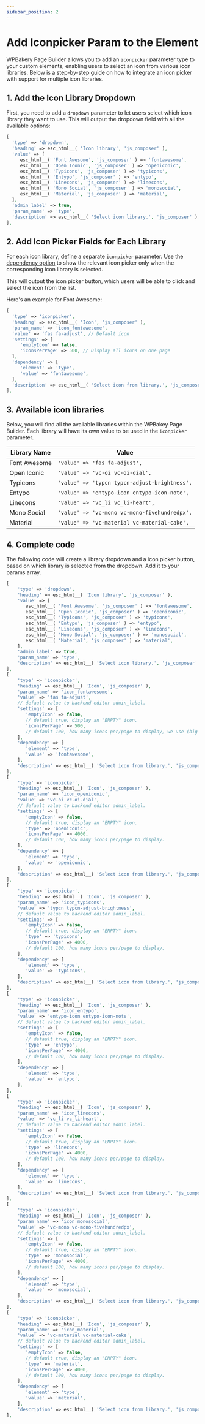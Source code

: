 ```yaml
---
sidebar_position: 2
---
```


# Add Iconpicker Param to the Element

WPBakery Page Builder allows you to add an `iconpicker` parameter type to your custom elements, enabling users to select an icon from various icon libraries. Below is a step-by-step guide on how to integrate an icon picker with support for multiple icon libraries.

## 1. Add the Icon Library Dropdown

First, you need to add a `dropdown` parameter to let users select which icon library they want to use. This will output the dropdown field with all the available options:

```php
[
  'type' => 'dropdown',
  'heading' => esc_html__( 'Icon library', 'js_composer' ),
  'value' => [
     esc_html__( 'Font Awesome', 'js_composer' ) => 'fontawesome',
     esc_html__( 'Open Iconic', 'js_composer' ) => 'openiconic',
     esc_html__( 'Typicons', 'js_composer' ) => 'typicons',
     esc_html__( 'Entypo', 'js_composer' ) => 'entypo',
     esc_html__( 'Linecons', 'js_composer' ) => 'linecons',
     esc_html__( 'Mono Social', 'js_composer' ) => 'monosocial',
     esc_html__( 'Material', 'js_composer' ) => 'material',
  ],
  'admin_label' => true,
  'param_name' => 'type',
  'description' => esc_html__( 'Select icon library.', 'js_composer' ),
],
```

## 2. Add Icon Picker Fields for Each Library

For each icon library, define a separate `iconpicker` parameter. Use the [dependency option](/docs/element-development/params-array#param-dependencies) to show the relevant icon picker only when the corresponding icon library is selected.

This will output the icon picker button, which users will be able to click and select the icon from the list.

Here's an example for Font Awesome:

```php
[
  'type' => 'iconpicker',
  'heading' => esc_html__( 'Icon', 'js_composer' ),
  'param_name' => 'icon_fontawesome',
  'value' => 'fas fa-adjust', // Default icon
  'settings' => [
     'emptyIcon' => false,
     'iconsPerPage' => 500, // Display all icons on one page
  ],
  'dependency' => [
     'element' => 'type',
     'value' => 'fontawesome',
  ],
  'description' => esc_html__( 'Select icon from library.', 'js_composer' ),
],
```

## 3. Available icon libraries

Below, you will find all the available libraries within the WPBakey Page Builder. Each library will have its own value to be used in the `iconpicker` parameter.

| Library Name | Value |
|--------------|-------|
| Font Awesome | `'value' => 'fas fa-adjust',` |
| Open Iconic  | `'value' => 'vc-oi vc-oi-dial',` |
| Typicons     | `'value' => 'typcn typcn-adjust-brightness',` |
| Entypo      | `'value' => 'entypo-icon entypo-icon-note',` |
| Linecons     | `'value' => 'vc_li vc_li-heart',` |
| Mono Social  | `'value' => 'vc-mono vc-mono-fivehundredpx',` |
| Material     | `'value' => 'vc-material vc-material-cake',` |

## 4. Complete code

The following code will create a library dropdown and a icon picker button, based on which library is selected from the dropdown. Add it to your params array.

```php
[
    'type' => 'dropdown',
    'heading' => esc_html__( 'Icon library', 'js_composer' ),
    'value' => [
       esc_html__( 'Font Awesome', 'js_composer' ) => 'fontawesome',
       esc_html__( 'Open Iconic', 'js_composer' ) => 'openiconic',
       esc_html__( 'Typicons', 'js_composer' ) => 'typicons',
       esc_html__( 'Entypo', 'js_composer' ) => 'entypo',
       esc_html__( 'Linecons', 'js_composer' ) => 'linecons',
       esc_html__( 'Mono Social', 'js_composer' ) => 'monosocial',
       esc_html__( 'Material', 'js_composer' ) => 'material',
    ],
    'admin_label' => true,
    'param_name' => 'type',
    'description' => esc_html__( 'Select icon library.', 'js_composer' ),
],
[
    'type' => 'iconpicker',
    'heading' => esc_html__( 'Icon', 'js_composer' ),
    'param_name' => 'icon_fontawesome',
    'value' => 'fas fa-adjust',
    // default value to backend editor admin_label.
    'settings' => [
       'emptyIcon' => false,
       // default true, display an "EMPTY" icon.
       'iconsPerPage' => 500,
       // default 100, how many icons per/page to display, we use (big number) to display all icons in single page.
    ],
    'dependency' => [
       'element' => 'type',
       'value' => 'fontawesome',
    ],
    'description' => esc_html__( 'Select icon from library.', 'js_composer' ),
],
[
    'type' => 'iconpicker',
    'heading' => esc_html__( 'Icon', 'js_composer' ),
    'param_name' => 'icon_openiconic',
    'value' => 'vc-oi vc-oi-dial',
    // default value to backend editor admin_label.
    'settings' => [
       'emptyIcon' => false,
       // default true, display an "EMPTY" icon.
       'type' => 'openiconic',
       'iconsPerPage' => 4000,
       // default 100, how many icons per/page to display.
    ],
    'dependency' => [
       'element' => 'type',
       'value' => 'openiconic',
    ],
    'description' => esc_html__( 'Select icon from library.', 'js_composer' ),
],
[
    'type' => 'iconpicker',
    'heading' => esc_html__( 'Icon', 'js_composer' ),
    'param_name' => 'icon_typicons',
    'value' => 'typcn typcn-adjust-brightness',
    // default value to backend editor admin_label.
    'settings' => [
       'emptyIcon' => false,
       // default true, display an "EMPTY" icon.
       'type' => 'typicons',
       'iconsPerPage' => 4000,
       // default 100, how many icons per/page to display.
    ],
    'dependency' => [
       'element' => 'type',
       'value' => 'typicons',
    ],
    'description' => esc_html__( 'Select icon from library.', 'js_composer' ),
],
[
    'type' => 'iconpicker',
    'heading' => esc_html__( 'Icon', 'js_composer' ),
    'param_name' => 'icon_entypo',
    'value' => 'entypo-icon entypo-icon-note',
    // default value to backend editor admin_label.
    'settings' => [
       'emptyIcon' => false,
       // default true, display an "EMPTY" icon.
       'type' => 'entypo',
       'iconsPerPage' => 4000,
       // default 100, how many icons per/page to display.
    ],
    'dependency' => [
       'element' => 'type',
       'value' => 'entypo',
    ],
],
[
    'type' => 'iconpicker',
    'heading' => esc_html__( 'Icon', 'js_composer' ),
    'param_name' => 'icon_linecons',
    'value' => 'vc_li vc_li-heart',
    // default value to backend editor admin_label.
    'settings' => [
       'emptyIcon' => false,
       // default true, display an "EMPTY" icon.
       'type' => 'linecons',
       'iconsPerPage' => 4000,
       // default 100, how many icons per/page to display.
    ],
    'dependency' => [
       'element' => 'type',
       'value' => 'linecons',
    ],
    'description' => esc_html__( 'Select icon from library.', 'js_composer' ),
],
[
    'type' => 'iconpicker',
    'heading' => esc_html__( 'Icon', 'js_composer' ),
    'param_name' => 'icon_monosocial',
    'value' => 'vc-mono vc-mono-fivehundredpx',
    // default value to backend editor admin_label.
    'settings' => [
       'emptyIcon' => false,
       // default true, display an "EMPTY" icon.
       'type' => 'monosocial',
       'iconsPerPage' => 4000,
       // default 100, how many icons per/page to display.
    ],
    'dependency' => [
       'element' => 'type',
       'value' => 'monosocial',
    ],
    'description' => esc_html__( 'Select icon from library.', 'js_composer' ),
],
[
    'type' => 'iconpicker',
    'heading' => esc_html__( 'Icon', 'js_composer' ),
    'param_name' => 'icon_material',
    'value' => 'vc-material vc-material-cake',
    // default value to backend editor admin_label.
    'settings' => [
       'emptyIcon' => false,
       // default true, display an "EMPTY" icon.
       'type' => 'material',
       'iconsPerPage' => 4000,
       // default 100, how many icons per/page to display.
    ],
    'dependency' => [
       'element' => 'type',
       'value' => 'material',
    ],
    'description' => esc_html__( 'Select icon from library.', 'js_composer' ),
],
```
